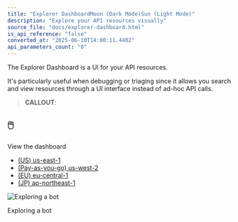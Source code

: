 ```yaml
---
title: "Explorer DashboardMoon (Dark Mode)Sun (Light Mode)"
description: "Explore your API resources visually"
source_file: "docs/explorer-dashboard.html"
is_api_reference: "false"
converted_at: "2025-06-10T14:00:11.440Z"
api_parameters_count: "0"
---
```

The Explorer Dashboard is a UI for your API resources.

It's particularly useful when debugging or triaging since it allows you search and view resources through a UI interface instead of ad-hoc API calls.

> **CALLOUT**:

## 🖱️

View the dashboard
- [(US) us-east-1](https://us-east-1.recall.ai/dashboard/explorer/bot)
- [(Pay-as-you-go) us-west-2](https://us-west-2.recall.ai/dashboard/explorer/bot)
- [(EU) eu-central-1](https://eu-central-1.recall.ai/dashboard/explorer/bot)
- [(JP) ap-northeast-1](https://ap-northeast-1.recall.ai/dashboard/explorer/bot)

![Exploring a bot](https://files.readme.io/8db2abf8501fb69bfbb578b75bfab975db7ca91381826e6c974571a383c6236c-CleanShot_2025-01-22_at_12.56.51.png)

Exploring a bot
